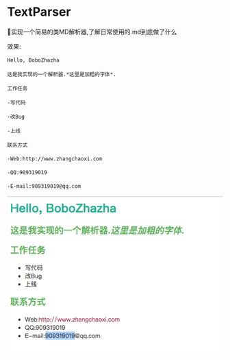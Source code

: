 # TextParser
:palm_tree:实现一个简易的类MD解析器,了解日常使用的.md到底做了什么

效果:

```
Hello, BoboZhazha

这是我实现的一个解析器.*这里是加粗的字体*.

工作任务

-写代码

-改Bug

-上线

联系方式

-Web:http://www.zhangchaoxi.com

-QQ:909319019

-E-mail:909319019@qq.com
```

![image-20190426194705481](image-20190426194705481.png)